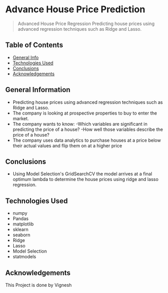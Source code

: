 # Advance House Price Prediction
> Advanced House Price Regression
Predicting house prices using advanced regression techniques such as Ridge and Lasso.

## Table of Contents
* [General Info](#general-information)
* [Technologies Used](#technologies-used)
* [Conclusions](#conclusions)
* [Acknowledgements](#acknowledgements)

<!-- You can include any other section that is pertinent to your problem -->

## General Information
- Predicting house prices using advanced regression techniques such as Ridge and Lasso.
- The company is looking at prospective properties to buy to enter the market.
- The company wants to know: -Which variables are significant in predicting the price of a house? -How well those variables describe the price of a house?
- The company uses data analytics to purchase houses at a price below their actual values and flip them on at a higher price

<!-- You don't have to answer all the questions - just the ones relevant to your project. -->

## Conclusions
- Using Model Selection's GridSearchCV the model arrives at a final optimum lambda to determine the house prices using ridge and lasso regression.
<!-- You don't have to answer all the questions - just the ones relevant to your project. -->


## Technologies Used
- numpy
- Pandas
- matplotlib
- sklearn
- seaborn
- Ridge
- Lasso
- Model Selection
- statmodels



<!-- As the libraries versions keep on changing, it is recommended to mention the version of library used in this project -->

## Acknowledgements
This Project is done by Vignesh 

